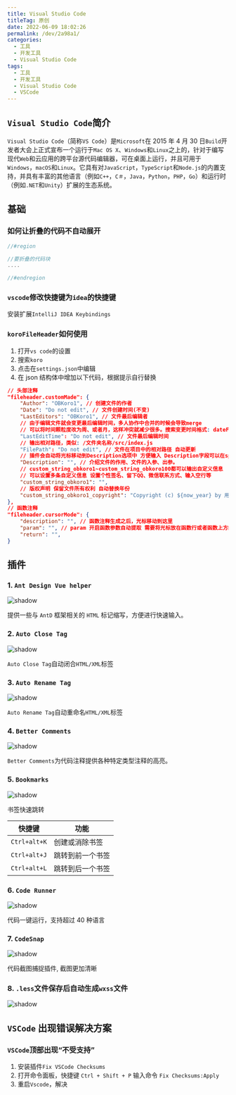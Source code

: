 ```yaml
---
title: Visual Studio Code
titleTag: 原创
date: 2022-06-09 18:02:26
permalink: /dev/2a98a1/
categories:
  - 工具
  - 开发工具
  - Visual Studio Code
tags:
  - 工具
  - 开发工具
  - Visual Studio Code
  - VSCode
---
```


## `Visual Studio Code`简介

`Visual Studio Code`（简称`VS Code`）是`Microsoft`在 2015 年 4 月 30 日`Build`开发者大会上正式宣布一个运行于`Mac OS X`、`Windows`和`Linux`之上的，针对于编写现代`Web`和云应用的跨平台源代码编辑器，可在桌面上运行，并且可用于`Windows`，`macOS`和`Linux`。它具有对`JavaScript`，`TypeScript`和`Node.js`的内置支持，并具有丰富的其他语言（例如`C++`，`C＃`，`Java`，`Python`，`PHP`，`Go`）和运行时（例如`.NET`和`Unity`）扩展的生态系统。

<!-- more -->

<InArticleAdsense
    data-ad-client="ca-pub-1725717718088510"
    data-ad-slot="7426219401">
</InArticleAdsense>

## 基础

### 如何让折叠的代码不自动展开

``` Go
//#region

//要折叠的代码块
....

//#endregion
```

### `vscode`修改快捷键为`idea`的快捷键

安装扩展`IntelliJ IDEA Keybindings`

### `koroFileHeader`如何使用

1. 打开`vs code`的设置
2. 搜索`koro`
3. 点击在`settings.json`中编辑
4. 在 json 结构体中增加以下代码，根据提示自行替换

``` JSON
// 头部注释
"fileheader.customMade": {
    "Author": "OBKoro1", // 创建文件的作者
    "Date": "Do not edit", // 文件创建时间(不变)
    "LastEditors": "OBKoro1", // 文件最后编辑者
    // 由于编辑文件就会变更最后编辑时间，多人协作中合并的时候会导致merge
    // 可以将时间颗粒度改为周、或者月，这样冲突就减少很多。搜索变更时间格式: dateFormat
    "LastEditTime": "Do not edit", // 文件最后编辑时间
    // 输出相对路径，类似: /文件夹名称/src/index.js
    "FilePath": "Do not edit", // 文件在项目中的相对路径 自动更新
    // 插件会自动将光标移动到Description选项中 方便输入 Description字段可以在specialOptions更改
    "Description": "", // 介绍文件的作用、文件的入参、出参。
    // custom_string_obkoro1~custom_string_obkoro100都可以输出自定义信息
    // 可以设置多条自定义信息 设置个性签名、留下QQ、微信联系方式、输入空行等
    "custom_string_obkoro1": "",
    // 版权声明 保留文件所有权利 自动替换年份
    "custom_string_obkoro1_copyright": "Copyright (c) ${now_year} by 用户/公司名, All Rights Reserved. "
},
// 函数注释
"fileheader.cursorMode": {
    "description": "", // 函数注释生成之后，光标移动到这里
    "param": "", // param 开启函数参数自动提取 需要将光标放在函数行或者函数上方的空白行
    "return": "",
}
```

## 插件

### 1. `Ant Design Vue helper`

![shadow](https://cdn.staticaly.com/gh/xingcxb/blog_img@blog1/%E5%BC%80%E5%8F%91%E5%B7%A5%E5%85%B7/VSCode/Snipaste_2022-04-25_20-06-15.png)

提供一些与 `AntD` 框架相关的 `HTML` 标记缩写，方便进行快速输入。

### 2. `Auto Close Tag`

![shadow](https://cdn.staticaly.com/gh/xingcxb/blog_img@blog1/%E5%BC%80%E5%8F%91%E5%B7%A5%E5%85%B7/VSCode/Snipaste_2022-04-25_20-07-30.png)

`Auto Close Tag`自动闭合`HTML/XML`标签

### 3. `Auto Rename Tag`

![shadow](https://cdn.staticaly.com/gh/xingcxb/blog_img@blog1/%E5%BC%80%E5%8F%91%E5%B7%A5%E5%85%B7/VSCode/Snipaste_2022-04-25_20-08-27.png)

`Auto Rename Tag`自动重命名`HTML/XML`标签

### 4. `Better Comments`

![shadow](https://cdn.staticaly.com/gh/xingcxb/blog_img@blog1/%E5%BC%80%E5%8F%91%E5%B7%A5%E5%85%B7/VSCode/Snipaste_2022-04-25_20-09-10.png)

`Better Comments`为代码注释提供各种特定类型注释的高亮。

### 5. `Bookmarks`

![shadow](https://cdn.staticaly.com/gh/xingcxb/blog_img@blog1/%E5%BC%80%E5%8F%91%E5%B7%A5%E5%85%B7/VSCode/Snipaste_2022-04-25_20-10-07.png)

书签快速跳转

| 快捷键       | 功能             |
| ------------ | ---------------- |
| `Ctrl+alt+K` | 创建或消除书签   |
| `Ctrl+alt+J` | 跳转到前一个书签 |
| `Ctrl+alt+L` | 跳转到后一个书签 |

### 6. `Code Runner`

![shadow](https://cdn.staticaly.com/gh/xingcxb/blog_img@blog1/%E5%BC%80%E5%8F%91%E5%B7%A5%E5%85%B7/VSCode/Snipaste_2022-04-25_20-25-29.png)

代码一键运行，支持超过 40 种语言

### 7. `CodeSnap`

![shadow](https://cdn.staticaly.com/gh/xingcxb/blog_img@blog1/%E5%BC%80%E5%8F%91%E5%B7%A5%E5%85%B7/VSCode/Snipaste_2022-04-25_20-26-34.png)

代码截图捕捉插件, 截图更加清晰

### 8. `.less`文件保存后自动生成`wxss`文件

![shadow](https://cdn.staticaly.com/gh/xingcxb/blog_img@blog1/%E5%BC%80%E5%8F%91%E5%B7%A5%E5%85%B7/VSCode/Snipaste_2022-04-25_20-30-11.png)

## `VSCode` 出现错误解决方案

### `VSCode`顶部出现“不受支持”

1. 安装插件`Fix VSCode Checksums`
2. 打开命令面板，快捷键 `Ctrl + Shift + P` 输入命令 `Fix Checksums:Apply`
3. 重启`Vscode`，解决
